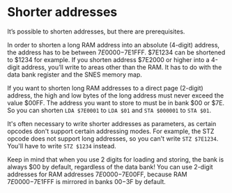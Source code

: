 # Shorter addresses
It’s possible to shorten addresses, but there are prerequisites. 

In order to shorten a long RAM address into an absolute (4-digit) address, the address has to be between $7E0000-$7E1FFF. $7E1234 can be shortened to $1234 for example. If you shorten address $7E2000 or higher into a 4-digit address, you’ll write to areas other than the RAM. It has to do with the data bank register and the SNES memory map.

If you want to shorten long RAM addresses to a direct page (2-digit) address, the high and low bytes of the long address must never exceed the value $00FF. The address you want to store to must be in bank $00 or $7E. So you can shorten `LDA $7E0001` to `LDA $01` and `STA $000001` to `STA $01`. 

It's often necessary to write shorter addresses as parameters, as certain opcodes don't support certain addressing modes. For example, the STZ opcode does not support long addresses, so you can't write `STZ $7E1234`. You'll have to write `STZ $1234` instead.

Keep in mind that when you use 2 digits for loading and storing, the bank is always $00 by default, regardless of the data bank! You can use 2-digit addresses for RAM addresses $7E0000-$7E00FF, because RAM $7E0000-$7E1FFF is mirrored in banks $00-$3F by default.